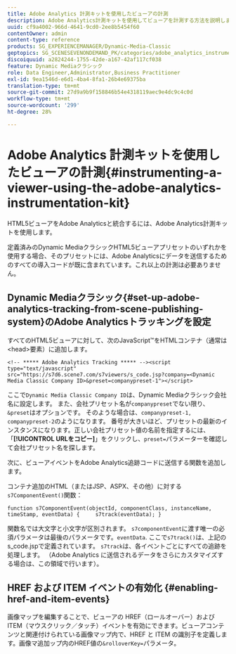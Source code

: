 ```yaml
---
title: Adobe Analytics 計測キットを使用したビューアの計測
description: Adobe Analytics計測キットを使用してビューアを計測する方法を説明します。
uuid: cf9a4002-966d-4641-9cd0-2ee8b5454f60
contentOwner: admin
content-type: reference
products: SG_EXPERIENCEMANAGER/Dynamic-Media-Classic
geptopics: SG_SCENESEVENONDEMAND_PK/categories/adobe_analytics_instrumentation_kit
discoiquuid: a2824244-1755-42de-a167-42af117cf038
feature: Dynamic Mediaクラシック
role: Data Engineer,Administrator,Business Practitioner
exl-id: 9ea1546d-e6d1-4ba4-8fa1-26b4e69375ba
translation-type: tm+mt
source-git-commit: 27d9a9b9f158846b54e4318119aec9e4dc9c4c0d
workflow-type: tm+mt
source-wordcount: '299'
ht-degree: 28%

---
```


# Adobe Analytics 計測キットを使用したビューアの計測{#instrumenting-a-viewer-using-the-adobe-analytics-instrumentation-kit}

HTML5ビューアをAdobe Analyticsと統合するには、Adobe Analytics計測キットを使用します。

定義済みのDynamic MediaクラシックHTML5ビューアプリセットのいずれかを使用する場合、そのプリセットには、Adobe Analyticsにデータを送信するためのすべての導入コードが既に含まれています。これ以上の計測は必要ありません。

## Dynamic Mediaクラシック{#set-up-adobe-analytics-tracking-from-scene-publishing-system}のAdobe Analyticsトラッキングを設定

すべてのHTML5ビューアに対して、次のJavaScript™をHTMLコンテナ（通常は&lt;head>要素）に追加します。

```as3
<!-- ***** Adobe Analytics Tracking ***** --><script type="text/javascript" src="https://s7d6.scene7.com/s7viewers/s_code.jsp?company=<Dynamic Media Classic Company ID>&preset=companypreset-1"></script>
```

ここで`Dynamic Media Classic Company ID`は、Dynamic Mediaクラシック会社名に設定します。 また、会社プリセット名が`companypreset`でない限り、`&preset`はオプションです。 そのような場合は、`companypreset-1, companypreset-2`のようになります。 番号が大きいほど、プリセットの最新のインスタンスになります。正しい会社プリセット値の名前を指定するには、「**[!UICONTROL URLをコピー]**」をクリックし、`preset=`パラメーターを確認して会社プリセット名を探します。

次に、ビューアイベントをAdobe Analytics追跡コードに送信する関数を追加します。

コンテナ追加のHTML（またはJSP、ASPX、その他）に対する`s7ComponentEvent()`関数：

```as3
function s7ComponentEvent(objectId, componentClass, instanceName, timeStamp, eventData) {     s7track(eventData); }
```

関数名では大文字と小文字が区別されます。 `s7componentEvent`に渡す唯一の必須パラメータは最後のパラメータです。`eventData`. ここで`s7track()`は、上記のs_code.jspで定義されています。 `s7track`は、各イベントごとにすべての追跡を処理します。 （Adobe Analytics に送信されるデータをさらにカスタマイズする場合は、この領域で行います）。

## HREF および ITEM イベントの有効化  {#enabling-href-and-item-events}

画像マップを編集することで、ビューアの HREF（ロールオーバー）および ITEM（マウスクリック／タッチ）イベントを有効にできます。ビューアコンテンツと関連付けられている画像マップ内で、HREF と ITEM の識別子を定義します。画像マ追加ップ内のHREF値の`&rolloverKey=`パラメータ。
